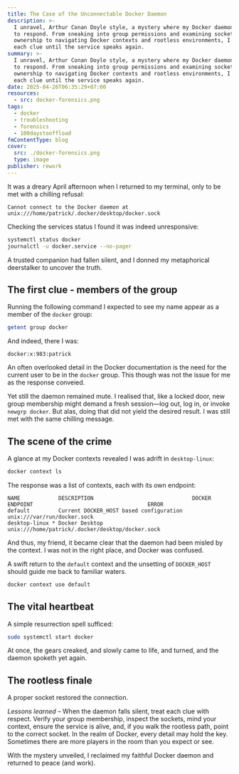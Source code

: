 ```yaml
---
title: The Case of the Unconnectable Docker Daemon
description: >-
  I unravel, Arthur Conan Doyle style, a mystery where my Docker daemon refuses
  to respond. From sneaking into group permissions and examining socket
  ownership to navigating Docker contexts and rootless environments, I follow
  each clue until the service speaks again.
summary: >-
  I unravel, Arthur Conan Doyle style, a mystery where my Docker daemon refuses
  to respond. From sneaking into group permissions and examining socket
  ownership to navigating Docker contexts and rootless environments, I follow
  each clue until the service speaks again.
date: 2025-04-26T06:35:29+07:00
resources:
  - src: docker-forensics.png
tags:
  - docker
  - troubleshooting
  - forensics
  - 100daystooffload
fmContentType: blog
cover:
  src: ./docker-forensics.png
  type: image
publisher: rework
---
```


It was a dreary April afternoon when I returned to my terminal, only to be met with a chilling refusal:

```plaintext
Cannot connect to the Docker daemon at unix:///home/patrick/.docker/desktop/docker.sock
```

Checking the services status I found it was indeed unresponsive:

```bash
systemctl status docker
journalctl -u docker.service --no-pager
```

A trusted companion had fallen silent, and I donned my metaphorical deerstalker to uncover the truth.

## The first clue - members of the group

Running the following command I expected to see my name appear as a member of the `docker` group:

```bash
getent group docker
```

And indeed, there I was:

```plaintext
docker:x:983:patrick
```

An often overlooked detail in the Docker documentation is the need for the current user to be in the `docker` group. This though was not the issue for me as the response conveied.

Yet still the daemon remained mute. I realised that, like a locked door, new group membership might demand a fresh session—log out, log in, or invoke `newgrp docker`. But alas, doing that did not yield the desired result. I was still met with the same chilling message.

## The scene of the crime

A glance at my Docker contexts revealed I was adrift in `desktop-linux`:

```bash
docker context ls
```

The response was a list of contexts, each with its own endpoint:

```plaintext
NAME            DESCRIPTION                               DOCKER ENDPOINT                                    ERROR
default         Current DOCKER_HOST based configuration   unix:///var/run/docker.sock                        
desktop-linux * Docker Desktop                            unix:///home/patrick/.docker/desktop/docker.sock   
```

And thus, my friend, it became clear that the daemon had been misled by the context. I was not in the right place, and Docker was confused.

A swift return to the `default` context and the unsetting of `DOCKER_HOST` should guide me back to familiar waters.

```bash
docker context use default
```

## The vital heartbeat

A simple resurrection spell sufficed:

```bash
sudo systemctl start docker
```

At once, the gears creaked, and slowly came to life, and turned, and the daemon spoketh yet again.

## The rootless finale

A proper socket restored the connection.

*Lessons learned* – When the daemon falls silent, treat each clue with respect. Verify your group membership, inspect the sockets, mind your context, ensure the service is alive, and, if you walk the rootless path, point to the correct socket. In the realm of Docker, every detail may hold the key. Sometimes there are more players in the room than you expect or see.

With the mystery unveiled, I reclaimed my faithful Docker daemon and returned to peace (and work).
